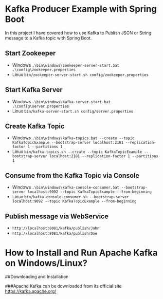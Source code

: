 # Kafka Producer Example with Spring Boot

In this project I have covered how to use Kafka to Publish JSON or String message to a Kafka topic with Spring Boot.

## Start Zookeeper
- Windows `.\bin\windows\zookeeper-server-start.bat .\config\zookeeper.properties`
- Linux `bin/zookeeper-server-start.sh config/zookeeper.properties`

## Start Kafka Server
- Windows `.\bin\windows\kafka-server-start.bat .\config\server.properties`
- Linux `bin/kafka-server-start.sh config/server.properties`

## Create Kafka Topic
- Windows `.\bin\windows\kafka-topics.bat --create --topic KafkaTopicExample --bootstrap-server localhost:2181 --replication-factor 1 --partitions 1`
- Linux `bin/kafka-topics.sh --create --topic KafkaTopicExample --bootstrap-server localhost:2181 --replication-factor 1 --partitions 1 `

## Consume from the Kafka Topic via Console
- Windows `.\bin\windows\kafka-console-consumer.bat --bootstrap-server localhost:9092 --topic KafkaTopicExample --from-beginning`
- Linux `bin/kafka-console-consumer.sh --bootstrap-server localhost:9092 --topic KafkaTopicExample --from-beginning`

## Publish message via WebService
- `http://localhost:8081/kafka/publish/John`
- `http://localhost:8081/kafka/publish/Doe`

# How to Install and Run Apache Kafka on Windows/Linux?

##Downloading and Installation

###Apache Kafka can be downloaded from its official site https://kafka.apache.org/
